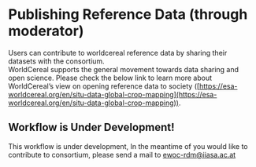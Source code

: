 # Publishing Reference Data (through moderator)

Users can contribute to worldcereal reference data by sharing their datasets with the consortium.  
WorldCereal supports the general movement towards data sharing and open science. Please check the below link to learn more about WorldCereal’s view on opening reference data to society ([https://esa-worldcereal.org/en/situ-data-global-crop-mapping](https://esa-worldcereal.org/en/situ-data-global-crop-mapping)).  


## Workflow is Under Development!
This workflow is under development, In the meantime of you would like to contribute to consortium, please send a mail to ewoc-rdm@iiasa.ac.at


